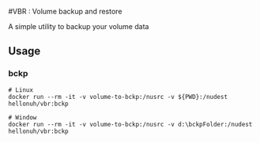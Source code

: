 #VBR : Volume backup and restore

A simple utility to backup your volume data

## Usage

### bckp
```
# Linux
docker run --rm -it -v volume-to-bckp:/nusrc -v ${PWD}:/nudest hellonuh/vbr:bckp

# Window
docker run --rm -it -v volume-to-bckp:/nusrc -v d:\bckpFolder:/nudest hellonuh/vbr:bckp
```